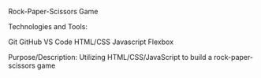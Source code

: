 Rock-Paper-Scissors Game

Technologies and Tools:

Git
GitHub
VS Code
HTML/CSS
Javascript
Flexbox

Purpose/Description: Utilizing HTML/CSS/JavaScript to build a rock-paper-scissors game